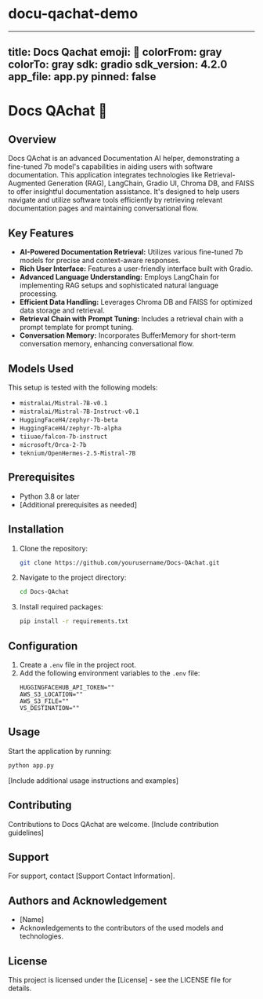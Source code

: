# docu-qachat-demo
---
title: Docs Qachat
emoji: 🚀
colorFrom: gray
colorTo: gray
sdk: gradio
sdk_version: 4.2.0
app_file: app.py
pinned: false
---

# Docs QAchat 🚀

## Overview
Docs QAchat is an advanced Documentation AI helper, demonstrating a fine-tuned 7b model's capabilities in aiding users with software documentation. This application integrates technologies like Retrieval-Augmented Generation (RAG), LangChain, Gradio UI, Chroma DB, and FAISS to offer insightful documentation assistance. It's designed to help users navigate and utilize software tools efficiently by retrieving relevant documentation pages and maintaining conversational flow.

## Key Features
- **AI-Powered Documentation Retrieval:** Utilizes various fine-tuned 7b models for precise and context-aware responses.
- **Rich User Interface:** Features a user-friendly interface built with Gradio.
- **Advanced Language Understanding:** Employs LangChain for implementing RAG setups and sophisticated natural language processing.
- **Efficient Data Handling:** Leverages Chroma DB and FAISS for optimized data storage and retrieval.
- **Retrieval Chain with Prompt Tuning:** Includes a retrieval chain with a prompt template for prompt tuning.
- **Conversation Memory:** Incorporates BufferMemory for short-term conversation memory, enhancing conversational flow.

## Models Used
This setup is tested with the following models:
- `mistralai/Mistral-7B-v0.1`
- `mistralai/Mistral-7B-Instruct-v0.1`
- `HuggingFaceH4/zephyr-7b-beta`
- `HuggingFaceH4/zephyr-7b-alpha`
- `tiiuae/falcon-7b-instruct`
- `microsoft/Orca-2-7b`
- `teknium/OpenHermes-2.5-Mistral-7B`

## Prerequisites
- Python 3.8 or later
- [Additional prerequisites as needed]

## Installation
1. Clone the repository:
   ```bash
   git clone https://github.com/yourusername/Docs-QAchat.git
   ```
2. Navigate to the project directory:
   ```bash
   cd Docs-QAchat
   ```
3. Install required packages:
   ```bash
   pip install -r requirements.txt
   ```

## Configuration
1. Create a `.env` file in the project root.
2. Add the following environment variables to the `.env` file:
   ```
   HUGGINGFACEHUB_API_TOKEN=""
   AWS_S3_LOCATION=""
   AWS_S3_FILE=""
   VS_DESTINATION=""
   ```

## Usage
Start the application by running:
```bash
python app.py
```
[Include additional usage instructions and examples]

## Contributing
Contributions to Docs QAchat are welcome. [Include contribution guidelines]

## Support
For support, contact [Support Contact Information].

## Authors and Acknowledgement
- [Name]
- Acknowledgements to the contributors of the used models and technologies.

## License
This project is licensed under the [License] - see the LICENSE file for details.
